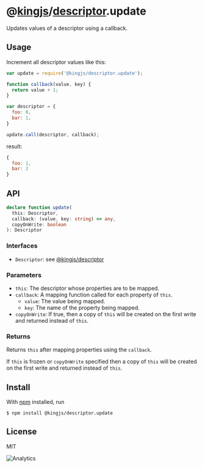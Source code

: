 # @[kingjs](https://www.npmjs.com/package/kingjs)/[descriptor](https://www.npmjs.com/package/@kingjs/descriptor).update
Updates values of a descriptor using a callback.
## Usage
Increment all descriptor values like this:
```js
var update = require('@kingjs/descriptor.update');

function callback(value, key) {
  return value + 1;
}

var descriptor = {
  foo: 0,
  bar: 1,
}

update.call(descriptor, callback);
```
result:
```js
{
  foo: 1,
  bar: 2
}
```
## API
```ts
declare function update(
  this: Descriptor,
  callback: (value, key: string) => any,
  copyOnWrite: boolean
): Descriptor
```
### Interfaces
- `Descriptor`: see [@kingjs/descriptor][descriptor]
### Parameters
- `this`: The descriptor whose properties are to be mapped.
- `callback`: A mapping function called for each property of `this`.
  - `value`: The value being mapped.
  - `key`: The name of the property being mapped.
- `copyOnWrite`: If true, then a copy of `this` will be created on the first write and returned instead of `this`.
### Returns
Returns `this` after mapping properties using the `callback`. 

If `this` is frozen or `copyOnWrite` specified then a copy of `this` will be created on the first write and returned instead of `this`.
## Install
With [npm](https://npmjs.org/) installed, run
```
$ npm install @kingjs/descriptor.update
```
## License
MIT

![Analytics](https://analytics.kingjs.net/descriptor/update)


  [descriptor]: https://www.npmjs.com/package/@kingjs/descriptor